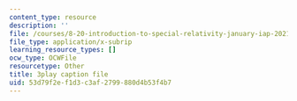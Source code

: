 ```yaml
---
content_type: resource
description: ''
file: /courses/8-20-introduction-to-special-relativity-january-iap-2021/53d79f2ef1d3c3af2799880d4b53f4b7_8rbXjIqF3IA.srt
file_type: application/x-subrip
learning_resource_types: []
ocw_type: OCWFile
resourcetype: Other
title: 3play caption file
uid: 53d79f2e-f1d3-c3af-2799-880d4b53f4b7
---
```

